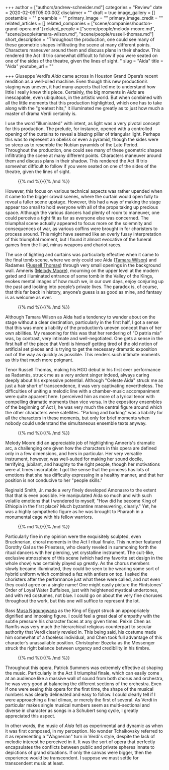 +++
author = ["authors/andrew-schneider.md"]
categories = "Review"
date = 2020-02-09T05:00:00Z
disclaimer = ""
draft = true
image_gallery = []
postamble = ""
preamble = ""
primary_image = ""
primary_image_credit = ""
related_articles = []
related_companies = ["scene/companies/houston-grand-opera.md"]
related_people = ["scene/people/melody-moore.md", "scene/people/tamara-wilson.md", "scene/people/russell-thomas.md"]
short_description = "Throughout the production, one could see many of these geometric shapes infiltrating the scene at many different points. Characters maneuver around them and discuss plans in their shadow. This rendered the Act III trio somewhat difficult to follow if you were seated on one of the sides of the theatre, given the lines of sight. "
slug = "Aida"
title = "Aida"
youtube_url = ""

+++
Giuseppe Verdi’s _Aida_ came across in Houston Grand Opera’s recent rendition as a well-oiled machine. Even though this new production’s staging was uneven, it had many aspects that led me to understand how little I really knew this piece. Certainly, the big moments in _Aida_ are inescapable, even ubiquitous, in the artistic world. But when combined with all the little moments that this production highlighted, which one has to take along with the "greatest hits," it illuminated me greatly as to just how much a master of drama Verdi certainly is.

I use the word "illuminated" with intent, as light was a very pivotal concept for this production. The prelude, for instance, opened with a controlled opening of the curtains to reveal a blazing pillar of triangular light. Perhaps this was to represent an obelisk or even a pyramid, though the sides were so steep as to resemble the Nubian pyramids of the Late Period. Throughout the production, one could see many of these geometric shapes infiltrating the scene at many different points. Characters maneuver around them and discuss plans in their shadow. This rendered the Act III trio somewhat difficult to follow if you were seated on one of the sides of the theatre, given the lines of sight. 

<figure data-type="image">{{% md %}}{{% /md %}}

<figcaption></figcaption>

</figure>

However, this focus on various technical aspects was rather upended when it came to the bigger crowd scenes, where the curtain would open fully to reveal a fuller scene upstage. However, this had a way of making the stage appear too small to hold everyone with all of the props taking up precious space. Although the various dancers had plenty of room to maneuver, one could perceive a tight fit as far as everyone else was concerned. The triumphal scene actually appeared to focus more on the solemnity and consequences of war, as various coffins were brought in for choristers to process around. This might have seemed like an overly fussy interpretation of this triumphal moment, but I found it almost evocative of the funeral games from the Iliad, minus weapons and chariot races.

The use of lighting and curtains was particularly effective when it came to the final tomb scene, where we only could see Aida ([Tamara Wilson](/scene/people/tamara-wilson/)) and Radames ([Russell Thomas](/talking-with-singers-russell-thomas/)) through very small openings in the background wall. Amneris ([Melody Moore](/scene/people/melody-moore/)), mourning on the upper level at the modern gated and illuminated entrance of some tomb in the Valley of the Kings, evokes mental images of how much we, in our own days, enjoy conjuring up the past and looking into people’s private lives. The paradox is, of course, that this far back in history, anyone’s guess is as good as mine, and fantasy is as welcome as ever.

<figure data-type="image">{{% md %}}{{% /md %}}

<figcaption></figcaption>

</figure>

Although Tamara Wilson as Aida had a tendency to wander about on the stage without a clear destination, particularly in the first half, I got a sense that this was more a liability of the production’s uneven concept than of her own abilities. My reasoning for this was that her rendering of "O patria mia" was, by contrast, very intimate and well-negotiated. One gets a sense in the first half of the piece that Verdi is himself getting tired of the old notion of artificial set pieces and is trying to get the necessary dramatic exposition out of the way as quickly as possible. This renders such intimate moments as this that much more poignant.

Tenor Russell Thomas, making his HGO debut in his first ever performance as Radamès, struck me as a very ardent singer indeed, always caring deeply about his expressive potential. Although "Celeste Aida" struck me as just a hair short of transcendence, it was very captivating nevertheless. The difficulties of uniting a melodic line with a chamber-music accompaniment were quite apparent here. I perceived him as more of a lyrical tenor with compelling dramatic moments than vice versa. In the expository ensembles of the beginning of Act I, he was very much the central figure around which the other characters were satellites. "Parking and barking" was a liability for all the characters in these moments, but only for brief moments when nobody could understand the simultaneous ensemble texts anyway.

<figure data-type="image">{{% md %}}{{% /md %}}

<figcaption></figcaption>

</figure>

Melody Moore did an appreciable job of highlighting Amneris's dramatic arc, a challenging one given how the characters in this opera are defined only in a few dimensions, and hers in particular. Her very versatile instrument, however, was well-suited for making her sound docile, terrifying, jubilant, and haughty to the right people, though her motivations were at times inscrutable. I got the sense that the princess has lots of emotions that she has difficulty expressing in a healthy manner, and that her position is not conducive to her "people skills."

Reginald Smith, Jr. made a very finely developed Amonasro to the extent that that is even possible. He manipulated Aida so much and with such volatile emotions that I wondered to myself, "How did he become King of Ethiopia in the first place? Much byzantine maneuvering, clearly." Yet, he was a highly sympathetic figure as he was brought to Pharaoh in a monumental cage with his fellow warriors.

<figure data-type="image">{{% md %}}{{% /md %}}

<figcaption></figcaption>

</figure>

Particularly fine in my opinion were the exquisitely sculpted, even Brucknerian, choral moments in the Act I ritual finale. This number featured Dorothy Gal as the Priestess, who clearly reveled in summoning forth the ritual dancers with her piercing, yet crystalline instrument. The cult-like, exclusive atmosphere of this scene (which had my favorite set design in the whole show) was certainly played up greatly. As the chorus members slowly became illuminated, they could be seen to be wearing some sort of hybrid uniform which combined a fez with antlers on top. I asked the choristers after the performance just what these were called, and not even they could agree on a single name! One might easily picture the Flintstones' Order of Loyal Water Buffaloes, just with heightened mystical undertones, and with red costumes, not blue. I could go on about the very fine choruses throughout the work, but this one will suffice to represent the lot.

Bass [Musa Ngqungwana](/scene/people/musa-ngqungwana/) as the King of Egypt struck an appropriately dignified and imposing figure. I could feel a great deal of empathy with the subtle pressure his character faces at any given times. Peixin Chen as Ramfis was very much the hierarchical religious counterpart to secular authority that Verdi clearly reveled in. This being said, his costume made him somewhat of a faceless individual, and Chen took full advantage of this character’s unassailable position. Christopher Bozeka as the Messenger struck the right balance between urgency and credibility in his timbre.

<figure data-type="image">{{% md %}}{{% /md %}}

<figcaption></figcaption>

</figure>

Throughout this opera, Patrick Summers was extremely effective at shaping the music. Particularly in the Act II triumphal finale, which can easily come at an audience like a massive wall of sound from both chorus and orchestra, he was very good at balancing the different sections of the orchestra. Even if one were seeing this opera for the first time, the shape of the musical numbers was clearly delineated and easy to follow. I could clearly tell if I were approaching a final climax, or merely the first of several. As Verdi in particular makes single musical numbers seem as multi-sectional and diverse in character as songs in a Schubert song cycle, I greatly appreciated this aspect. 

In other words, the music of _Aida_ felt as experimental and dynamic as when it was first composed, in my perception. No wonder Tchaikovsky referred to it as representing a "Wagnerian" turn in Verdi's style, despite the lack of melodic interest he perceived in it. It was the sort of opera that perfectly encapsulates the conflicts between public and private spheres innate to depictions of grand situations. If only the canvas were bigger, then the experience would be transcendent. I suppose we must settle for transcendent music at least.